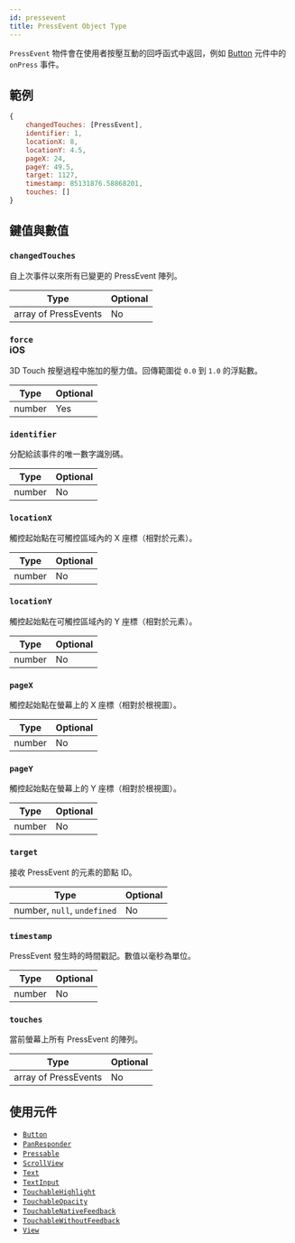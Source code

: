 ```yaml
---
id: pressevent
title: PressEvent Object Type
---
```


`PressEvent` 物件會在使用者按壓互動的回呼函式中返回，例如 [Button](button) 元件中的 `onPress` 事件。

## 範例

```js
{
    changedTouches: [PressEvent],
    identifier: 1,
    locationX: 8,
    locationY: 4.5,
    pageX: 24,
    pageY: 49.5,
    target: 1127,
    timestamp: 85131876.58868201,
    touches: []
}
```

## 鍵值與數值

### `changedTouches`

自上次事件以來所有已變更的 PressEvent 陣列。

| Type                 | Optional |
| -------------------- | -------- |
| array of PressEvents | No       |

### `force` <div class="label ios">iOS</div>

3D Touch 按壓過程中施加的壓力值。回傳範圍從 `0.0` 到 `1.0` 的浮點數。

| Type   | Optional |
| ------ | -------- |
| number | Yes      |

### `identifier`

分配給該事件的唯一數字識別碼。

| Type   | Optional |
| ------ | -------- |
| number | No       |

### `locationX`

觸控起始點在可觸控區域內的 X 座標（相對於元素）。

| Type   | Optional |
| ------ | -------- |
| number | No       |

### `locationY`

觸控起始點在可觸控區域內的 Y 座標（相對於元素）。

| Type   | Optional |
| ------ | -------- |
| number | No       |

### `pageX`

觸控起始點在螢幕上的 X 座標（相對於根視圖）。

| Type   | Optional |
| ------ | -------- |
| number | No       |

### `pageY`

觸控起始點在螢幕上的 Y 座標（相對於根視圖）。

| Type   | Optional |
| ------ | -------- |
| number | No       |

### `target`

接收 PressEvent 的元素的節點 ID。

| Type                        | Optional |
| --------------------------- | -------- |
| number, `null`, `undefined` | No       |

### `timestamp`

PressEvent 發生時的時間戳記。數值以毫秒為單位。

| Type   | Optional |
| ------ | -------- |
| number | No       |

### `touches`

當前螢幕上所有 PressEvent 的陣列。

| Type                 | Optional |
| -------------------- | -------- |
| array of PressEvents | No       |

## 使用元件

- [`Button`](button)
- [`PanResponder`](panresponder)
- [`Pressable`](pressable)
- [`ScrollView`](scrollview)
- [`Text`](text)
- [`TextInput`](textinput)
- [`TouchableHighlight`](touchablenativefeedback)
- [`TouchableOpacity`](touchablewithoutfeedback)
- [`TouchableNativeFeedback`](touchablenativefeedback)
- [`TouchableWithoutFeedback`](touchablewithoutfeedback)
- [`View`](view)